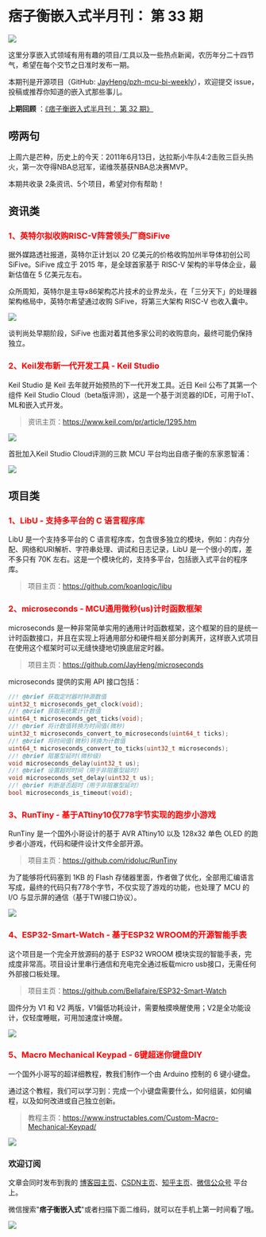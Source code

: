 # 痞子衡嵌入式半月刊： 第 33 期

![](http://henjay724.com/image/cnblogs/pzh_mcu_bi_weekly.PNG)

这里分享嵌入式领域有用有趣的项目/工具以及一些热点新闻，农历年分二十四节气，希望在每个交节之日准时发布一期。

本期刊是开源项目（GitHub: [JayHeng/pzh-mcu-bi-weekly](https://github.com/JayHeng/pzh-mcu-bi-weekly)），欢迎提交 issue，投稿或推荐你知道的嵌入式那些事儿。

**上期回顾** ：[《痞子衡嵌入式半月刊： 第 32 期》](https://www.cnblogs.com/henjay724/p/14827850.html)

## 唠两句

上周六是芒种，历史上的今天：2011年6月13日，达拉斯小牛队4:2击败三巨头热火，第一次夺得NBA总冠军，诺维茨基获NBA总决赛MVP。

本期共收录 2条资讯、5个项目，希望对你有帮助！

## 资讯类

### <font color="red">1、英特尔拟收购RISC-V阵营领头厂商SiFive</font>

据外媒路透社报道，英特尔正计划以 20 亿美元的价格收购加州半导体初创公司 SiFive。SiFive 成立于 2015 年，是全球首家基于 RISC-V 架构的半导体企业，最新估值在 5 亿美元左右。

众所周知，英特尔是主导x86架构芯片技术的业界龙头，在「三分天下」的处理器架构格局中，英特尔希望通过收购 SiFive，将第三大架构 RISC-V 也收入囊中。

![](http://henjay724.com/image/biweekly20210613/Intel_RISC-V.PNG)

谈判尚处早期阶段，SiFive 也面对着其他多家公司的收购意向，最终可能仍保持独立。

### <font color="red">2、Keil发布新一代开发工具 - Keil Studio</font>

Keil Studio 是 Keil 去年就开始预热的下一代开发工具。近日 Keil 公布了其第一个组件 Keil Studio Cloud（beta版评测），这是一个基于浏览器的IDE，可用于IoT、ML和嵌入式开发。

> 资讯主页：https://www.keil.com/pr/article/1295.htm

![](http://henjay724.com/image/biweekly20210613/Keil_Studio_Cloud.PNG)

首批加入Keil Studio Cloud评测的三款 MCU 平台均出自痞子衡的东家恩智浦：

![](http://henjay724.com/image/biweekly20210613/Keil_Studio_Cloud_HW.PNG)

## 项目类

### <font color="red">1、LibU - 支持多平台的 C 语言程序库</font>

LibU 是一个支持多平台的 C 语言程序库，包含很多独立的模块，例如：内存分配、网络和URI解析、字符串处理、调试和日志记录，LibU 是一个很小的库，差不多只有 70K 左右。这是一个模块化的，支持多平台，包括嵌入式平台的程序库。

> 项目主页：https://github.com/koanlogic/libu

### <font color="red">2、microseconds - MCU通用微秒(us)计时函数框架</font>

microseconds 是一种非常简单实用的通用计时函数框架，这个框架的目的是统一计时函数接口，并且在实现上将通用部分和硬件相关部分剥离开，这样嵌入式项目在使用这个框架时可以无缝快捷地切换底层定时器。

> 项目主页：https://github.com/JayHeng/microseconds

microseconds 提供的实用 API 接口包括：

```C
//! @brief 获取定时器时钟源数值
uint32_t microseconds_get_clock(void);
//! @brief 获取系统累计计数值
uint64_t microseconds_get_ticks(void);
//! @brief 将计数值转换为时间值(微秒)
uint32_t microseconds_convert_to_microseconds(uint64_t ticks);
//! @brief 将时间值(微秒)转换为计数值
uint64_t microseconds_convert_to_ticks(uint32_t microseconds);
//! @brief 阻塞型延时(微秒级)
void microseconds_delay(uint32_t us);
//! @brief 设置超时时间（用于非阻塞型延时）
void microseconds_set_delay(uint32_t us);
//! @brief 判断是否超时（用于非阻塞型延时）
bool microseconds_is_timeout(void);
```

### <font color="red">3、RunTiny - 基于ATtiny10仅778字节实现的跑步小游戏</font>

RunTiny 是一个国外小哥设计的基于 AVR ATtiny10 以及 128x32 单色 OLED 的跑步者小游戏，代码和硬件设计文件全部开源。

> 项目主页：https://github.com/ridoluc/RunTiny

为了能够将代码塞到 1KB 的 Flash 存储器里面，作者做了优化，全部用汇编语言写成，最终的代码只有778个字节，不仅实现了游戏的功能，也处理了 MCU 的 I/O 与显示屏的通信（基于TWI接口协议）。

![](http://henjay724.com/image/biweekly20210613/RunTiny.gif)

### <font color="red">4、ESP32-Smart-Watch  - 基于ESP32 WROOM的开源智能手表</font>

这个项目是一个完全开放源码的基于 ESP32 WROOM 模块实现的智能手表，完成度非常高。项目设计里串行通信和充电完全通过板载micro usb接口，无需任何外部接口板处理。

> 项目主页：https://github.com/Bellafaire/ESP32-Smart-Watch

固件分为 V1 和 V2 两版，V1偏低功耗设计，需要触摸唤醒使用；V2是全功能设计，仅轻度睡眠，可用加速度计唤醒。

![](http://henjay724.com/image/biweekly20210613/ESP32-Smart-Watch.PNG)

### <font color="red">5、Macro Mechanical Keypad  - 6键超迷你键盘DIY</font>

一个国外小哥写的超详细教程，教我们制作一个由 Arduino 控制的 6 键小键盘。

通过这个教程，我们可以学习到：完成一个小键盘需要什么，如何组装，如何编程，以及如何改进或自己独立创新。

> 教程主页：https://www.instructables.com/Custom-Macro-Mechanical-Keypad/

![](http://henjay724.com/image/biweekly20210613/Macro-Mechanical-Keypad.PNG)

### 欢迎订阅

文章会同时发布到我的 [博客园主页](https://www.cnblogs.com/henjay724/)、[CSDN主页](https://blog.csdn.net/henjay724)、[知乎主页](https://www.zhihu.com/people/henjay724)、[微信公众号](http://weixin.sogou.com/weixin?type=1&query=痞子衡嵌入式) 平台上。

微信搜索"__痞子衡嵌入式__"或者扫描下面二维码，就可以在手机上第一时间看了哦。

![](http://henjay724.com/image/github/pzhMcu_qrcode_258x258.jpg)

